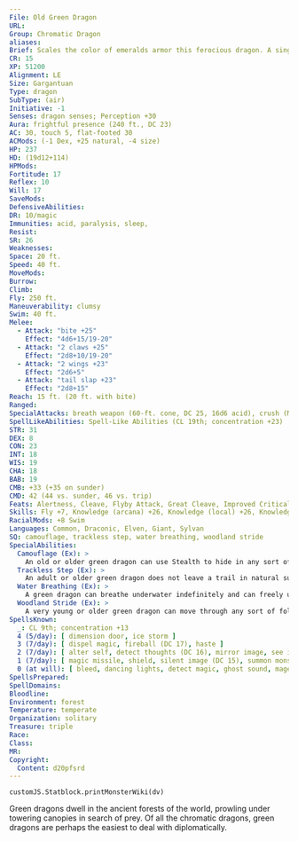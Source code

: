 ```yaml
---
File: Old Green Dragon
URL: 
Group: Chromatic Dragon
aliases: 
Brief: Scales the color of emeralds armor this ferocious dragon. A single sharp horn protrudes from the end of its toothy snout.
CR: 15
XP: 51200
Alignment: LE
Size: Gargantuan
Type: dragon
SubType: (air)
Initiative: -1
Senses: dragon senses; Perception +30
Aura: frightful presence (240 ft., DC 23)
AC: 30, touch 5, flat-footed 30
ACMods: (-1 Dex, +25 natural, -4 size)
HP: 237
HD: (19d12+114)
HPMods: 
Fortitude: 17
Reflex: 10
Will: 17
SaveMods: 
DefensiveAbilities: 
DR: 10/magic
Immunities: acid, paralysis, sleep,
Resist: 
SR: 26
Weaknesses: 
Space: 20 ft.
Speed: 40 ft.
MoveMods: 
Burrow: 
Climb: 
Fly: 250 ft.
Maneuverability: clumsy
Swim: 40 ft.
Melee: 
  - Attack: "bite +25"
    Effect: "4d6+15/19-20"
  - Attack: "2 claws +25"
    Effect: "2d8+10/19-20"
  - Attack: "2 wings +23"
    Effect: "2d6+5"
  - Attack: "tail slap +23"
    Effect: "2d8+15"
Reach: 15 ft. (20 ft. with bite)
Ranged: 
SpecialAttacks: breath weapon (60-ft. cone, DC 25, 16d6 acid), crush (Medium creatures, DC 25, 4d6+15), tail sweep (Small creatures, DC 25, 2d6+15)
SpellLikeAbilities: Spell-Like Abilities (CL 19th; concentration +23)  At will-charm person (DC 15), entangle (DC 15), plant growth, suggestion (DC 17)
STR: 31
DEX: 8
CON: 23
INT: 18
WIS: 19
CHA: 18
BAB: 19
CMB: +33 (+35 on sunder)
CMD: 42 (44 vs. sunder, 46 vs. trip)
Feats: Alertness, Cleave, Flyby Attack, Great Cleave, Improved Critical (bite), Improved Critical (claws), Improved Sunder, Iron Will, Multiattack, Power Attack
Skills: Fly +7, Knowledge (arcana) +26, Knowledge (local) +26, Knowledge (nature) +26, Perception +30, Spellcraft +26, Stealth +9, Survival +26, Swim +40, Use Magic Device +26
RacialMods: +8 Swim
Languages: Common, Draconic, Elven, Giant, Sylvan
SQ: camouflage, trackless step, water breathing, woodland stride
SpecialAbilities:
  Camouflage (Ex): >
    An old or older green dragon can use Stealth to hide in any sort of natural terrain, even if the terrain does not grant cover or concealment.
  Trackless Step (Ex): >
    An adult or older green dragon does not leave a trail in natural surroundings and cannot be tracked. A green dragon can choose to leave a trail, if it so desires.
  Water Breathing (Ex): >
    A green dragon can breathe underwater indefinitely and can freely use its breath weapon, spells, and other abilities while submerged.
  Woodland Stride (Ex): >
    A very young or older green dragon can move through any sort of foliage at full speed without taking damage or suffering impairment. Areas of foliage that have been magically manipulated affect it normally.
SpellsKnown:
  _: CL 9th; concentration +13
  4 (5/day): [ dimension door, ice storm ]
  3 (7/day): [ dispel magic, fireball (DC 17), haste ]
  2 (7/day): [ alter self, detect thoughts (DC 16), mirror image, see invisibility ]
  1 (7/day): [ magic missile, shield, silent image (DC 15), summon monster I, ventriloquism (DC 15) ]
  0 (at will): [ bleed, dancing lights, detect magic, ghost sound, mage hand, message, resistance, prestidigitation ]
SpellsPrepared: 
SpellDomains: 
Bloodline: 
Environment: forest
Temperature: temperate
Organization: solitary
Treasure: triple
Race: 
Class: 
MR: 
Copyright:
  Content: d20pfsrd
---
```

```dataviewjs
customJS.Statblock.printMonsterWiki(dv)
```
Green dragons dwell in the ancient forests of the world, prowling under towering canopies in search of prey. Of all the chromatic dragons, green dragons are perhaps the easiest to deal with diplomatically.
